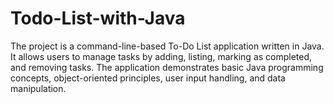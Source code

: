 # Todo-List-with-Java

The project is a command-line-based To-Do List application written in Java. It allows users to manage tasks by adding, listing, marking as completed, and removing tasks. The application demonstrates basic Java programming concepts, object-oriented principles, user input handling, and data manipulation.
